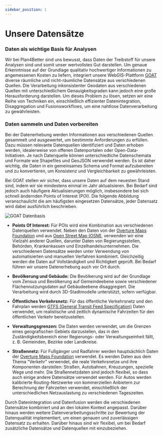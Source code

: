 ```yaml
---
sidebar_position: 1
---
```


# Unsere Datensätze


### Daten als wichtige Basis für Analysen

Wir bei Plan4Better sind uns bewusst, dass Daten der Treibstoff für unsere Analysen sind und somit unser wertvollstes Gut darstellen. Um genaue Erkenntnisse auf der Grundlage qualitativ hochwertiger Informationen zu angemessenen Kosten zu liefern, integriert unsere WebGIS-Plattform [GOAT](https://goat.plan4better.de/login) diverse räumliche und nicht-räumliche Datensätze aus verschiedenen Quellen. Die Verarbeitung inkonsistenter Geodaten aus verschiedenen Quellen mit unterschiedlichem Genauigkeitsgraden kann jedoch eine große Herausforderung darstellen. Um dieses Problem zu lösen, setzen wir eine Reihe von Techniken ein, einschließlich effizienter Datenintegration, Disaggregation und Fusionsworkflows, um eine nahtlose Datenverarbeitung zu gewährleisten.


### Daten sammeln und Daten vorbereiten 

Bei der Datenerhebung werden Informationen aus verschiedenen Quellen gesammelt und ausgewertet, um bestimmte Anforderungen zu erfüllen. Dazu müssen relevante Datenquellen identifiziert und Daten erhoben werden, idealerweise von offenen Datenportalen oder Open-Data-Initiativen. Je nach Datenquelle können unterschiedliche Datenschemata und Formate wie Shapefiles und GeoJSON verwendet werden. Es ist daher wichtig, die Daten in ein gemeinsames Schema und Format aufzubereiten und zu konvertieren, um Konsistenz und Vergleichbarkeit zu gewährleisten.

Bei GOAT stellen wir sicher, dass unsere Daten auf dem neuesten Stand sind, indem wir sie mindestens einmal im Jahr aktualisieren. Bei Bedarf sind jedoch auch häufigere Aktualisierungen möglich, insbesondere bei sich schnell ändernden Points of Interest (POI). Die folgende Abbildung veranschaulicht die am häufigsten eingesetzen Datensätze, jeder Datensatz wird dabei ausführlich beschrieben.

![GOAT Datenbasis](/img/data/data_basis/original_files/data_en_blue.png "GOAT Datenbasis")

- **Points Of Interest:** Für POIs wird eine Kombination aus verschiedenen Datenquellen verwendet. Neben den Daten von der [Overture Maps Foundation](https://overturemaps.org/) und aus [Open Street Map (OSM)](https://wiki.openstreetmap.org/), verwenden wir eine Vielzahl anderer Quellen, darunter Daten von Regierungsstellen, Behörden, Krankenkassen und Einzelhandelsunternehmen. Die verschiedenen Datensätze werden unter Verwendung von automatisierten und manuellen Verfahren kombiniert. Gleichzeitig werden die Daten auf Vollständigkeit und Richtigkeit geprüft. Bei Bedarf führen wir unsere Datenerhebung auch vor Ort durch. 

- **Bevölkerung und Gebäude:** Die Bevölkerung wird auf der Grundlage vom Zensus und Bevölkerung auf Gemeindeebene sowie verschiedener Flächennutzungsdaten auf Gebäudeebene disaggregiert. Die Verarbeitung wird durch 3D-Stadtmodelle unterstützt, sofern verfügbar.

- **Öffentliches Verkehrsnetz:** Für das öffentliche Verkehrsnetz und den Fahrplan werden [GTFS (General Transit Feed Specification)](https://gtfs.org/) Daten verwendet, um realistische und zeitlich dynamische Fahrzeiten für den öffentlichen Verkehr bereitzustellen. 

- **Verwaltungsgrenzen:** Die Daten werden verwendet, um die Grenzen eines geografischen Gebiets darzustellen, das in den Zuständigkeitsbereich einer Regierungs- oder Verwaltungseinheit fällt, z. B. Gemeinden, Bezirke oder Landkreise.

- **Straßennetz:** Für Fußgänger und Radfahrer werden hauptsächlich Daten der [Overture Maps Foundation](https://overturemaps.org/) verwendet. Es werden Daten aus dem Thema "Verkehr" verwendet, die reale Verkehrsnetze und ihre Komponenten darstellen: Straßen, Autobahnen, Kreuzungen, spezielle Wege und mehr. Die Straßennetzdaten sind jedoch flexibel, so dass auch einige andere Datensätze verwendet werden. Für Autos werden kalibrierte Routing-Netzwerke von kommerziellen Anbietern zur Berechnung der Fahrzeiten verwendet, einschließlich der unterschiedlichen Netzauslastung zu verschiedenen Tageszeiten.

Durch Datenintegration und Datenfusion werden die verschiedenen Datensätze kombiniert und an den lokalen Kontext angepasst. Darüber hinaus werden weitere Datenverarbeitungsschritte zur Bewertung der Datenqualität implementiert, um einen genauen und zuverlässigen Datensatz zu erhalten. Darüber hinaus sind wir flexibel, um bei Bedarf zusätzliche Datensätze und Datenquellen mit einzubeziehen.
